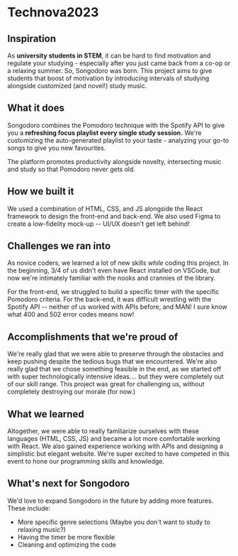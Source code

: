 # Technova2023

## Inspiration
As **university students in STEM**, it can be hard to find motivation and regulate your studying - especially after you just came back from a co-op or a relaxing summer. So, Songodoro was born. This project aims to give students that boost of motivation by introducing intervals of studying alongside customized (and novel!) study music. 

## What it does
Songodoro combines the Pomodoro technique with the Spotify API to give you a **refreshing focus playlist every single study session.** We're customizing the auto-generated playlist to your taste - analyzing your go-to songs to give you new favourites. 

The platform promotes productivity alongside novelty, intersecting music and study so that Pomodoro never gets old. 

## How we built it

We used a combination of HTML, CSS, and JS alongside the React framework to design the front-end and back-end. We also used Figma to create a low-fidelity mock-up -- UI/UX doesn't get left behind!

## Challenges we ran into

As novice coders, we learned a lot of new skills *while* coding this project. In the beginning, 3/4 of us didn't even have React installed on VSCode, but now we're intimately familiar with the nooks and crannies of the library. 

For the front-end, we struggled to build a specific timer with the specific Pomodoro criteria. 
For the back-end, it was difficult wrestling with the Spotify API -- neither of us worked with APIs before, and MAN! I sure know what 400 and 502 error codes means now!  

## Accomplishments that we're proud of

We're really glad that we were able to preserve through the obstacles and keep pushing despite the tedious bugs that we encountered. We're also really glad that we chose something feasible in the end, as we started off with super technologically intensive ideas.... but they were completely out of our skill range. This project was great for challenging us, without completely destroying our morale (for now.)

## What we learned

Altogether, we were able to really familiarize ourselves with these languages (HTML, CSS, JS) and became a lot more comfortable working with React. We also gained experience working with APIs and designing a simplistic but elegant website. We're super excited to have competed in this event to hone our programming skills and knowledge. 

## What's next for Songodoro
We'd love to expand Songodoro in the future by adding more features. These include: 
- More specific genre selections (Maybe you don't want to study to relaxing music?)
- Having the timer be more flexible 
- Cleaning and optimizing the code 
